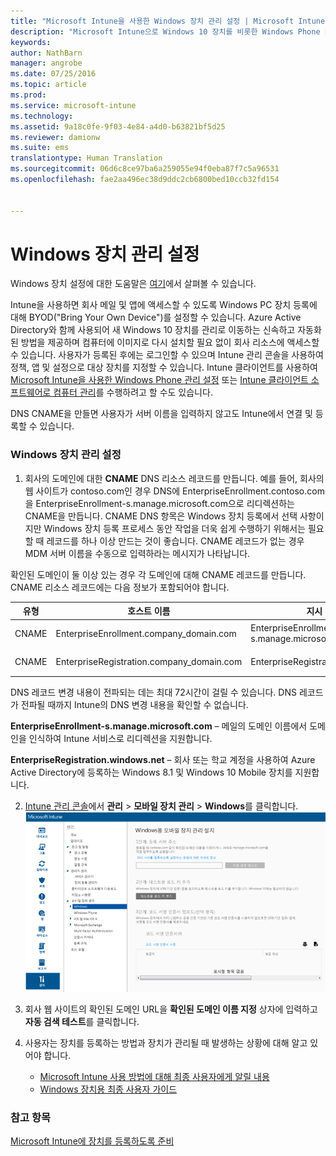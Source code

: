 ```yaml
---
title: "Microsoft Intune을 사용한 Windows 장치 관리 설정 | Microsoft Intune"
description: "Microsoft Intune으로 Windows 10 장치를 비롯한 Windows Phone PC에 대한 MDM(모바일 장치 관리)을 설정합니다."
keywords: 
author: NathBarn
manager: angrobe
ms.date: 07/25/2016
ms.topic: article
ms.prod: 
ms.service: microsoft-intune
ms.technology: 
ms.assetid: 9a18c0fe-9f03-4e84-a4d0-b63821bf5d25
ms.reviewer: damionw
ms.suite: ems
translationtype: Human Translation
ms.sourcegitcommit: 06d6c8ce97ba6a259055e94f0eba87f7c5a96531
ms.openlocfilehash: fae2aa496ec38d9ddc2cb6800bed10ccb32fd154


---
```


# Windows 장치 관리 설정
Windows 장치 설정에 대한 도움말은 [여기](../enduser/using-your-windows-device-with-intune.md)에서 살펴볼 수 있습니다.

Intune을 사용하면 회사 메일 및 앱에 액세스할 수 있도록 Windows PC 장치 등록에 대해 BYOD("Bring Your Own Device")를 설정할 수 있습니다. Azure Active Directory와 함께 사용되어 새 Windows 10 장치를 관리로 이동하는 신속하고 자동화된 방법을 제공하며 컴퓨터에 이미지로 다시 설치할 필요 없이 회사 리소스에 액세스할 수 있습니다. 사용자가 등록된 후에는 로그인할 수 있으며 Intune 관리 콘솔을 사용하여 정책, 앱 및 설정으로 대상 장치를 지정할 수 있습니다. Intune 클라이언트를 사용하여 [Microsoft Intune을 사용한 Windows Phone 관리 설정](set-up-windows-phone-management-with-microsoft-intune.md) 또는 [Intune 클라이언트 소프트웨어로 컴퓨터 관리](manage-windows-pcs-with-microsoft-intune.md)를 수행하려고 할 수도 있습니다.

DNS CNAME을 만들면 사용자가 서버 이름을 입력하지 않고도 Intune에서 연결 및 등록할 수 있습니다.

### Windows 장치 관리 설정

  1.  회사의 도메인에 대한 **CNAME** DNS 리소스 레코드를 만듭니다. 예를 들어, 회사의 웹 사이트가 contoso.com인 경우 DNS에 EnterpriseEnrollment.contoso.com을 EnterpriseEnrollment-s.manage.microsoft.com으로 리디렉션하는 CNAME을 만듭니다. CNAME DNS 항목은 Windows 장치 등록에서 선택 사항이지만 Windows 장치 등록 프로세스 동안 작업을 더욱 쉽게 수행하기 위해서는 필요할 때 레코드를 하나 이상 만드는 것이 좋습니다. CNAME 레코드가 없는 경우 MDM 서버 이름을 수동으로 입력하라는 메시지가 나타납니다.

  확인된 도메인이 둘 이상 있는 경우 각 도메인에 대해 CNAME 레코드를 만듭니다. CNAME 리소스 레코드에는 다음 정보가 포함되어야 합니다.

  |유형|호스트 이름|지시 대상|TTL|
  |--------|-------------|-------------|-------|
  |CNAME|EnterpriseEnrollment.company_domain.com|EnterpriseEnrollment-s.manage.microsoft.com |1시간|
  |CNAME|EnterpriseRegistration.company_domain.com|EnterpriseRegistration.windows.net|1시간|

  DNS 레코드 변경 내용이 전파되는 데는 최대 72시간이 걸릴 수 있습니다. DNS 레코드가 전파될 때까지 Intune의 DNS 변경 내용을 확인할 수 없습니다.

  **EnterpriseEnrollment-s.manage.microsoft.com** – 메일의 도메인 이름에서 도메인을 인식하여 Intune 서비스로 리디렉션을 지원합니다.

  **EnterpriseRegistration.windows.net** – 회사 또는 학교 계정을 사용하여 Azure Active Directory에 등록하는 Windows 8.1 및 Windows 10 Mobile 장치를 지원합니다.

  2.  [Intune 관리 콘솔](http://manage.microsoft.com)에서 **관리** &gt; **모바일 장치 관리** &gt; **Windows**를 클릭합니다.
  ![Windows 장치 관리 대화 상자](../media/enroll-intune-winenr.png)

  3.  회사 웹 사이트의 확인된 도메인 URL을 **확인된 도메인 이름 지정** 상자에 입력하고 **자동 검색 테스트**를 클릭합니다.

  4.  사용자는 장치를 등록하는 방법과 장치가 관리될 때 발생하는 상황에 대해 알고 있어야 합니다.
      - [Microsoft Intune 사용 방법에 대해 최종 사용자에게 알릴 내용](what-to-tell-your-end-users-about-using-microsoft-intune.md)
      - [Windows 장치용 최종 사용자 가이드](../enduser/using-your-windows-device-with-intune.md)

### 참고 항목
[Microsoft Intune에 장치를 등록하도록 준비](get-ready-to-enroll-devices-in-microsoft-intune.md)



<!--HONumber=Aug16_HO1-->


